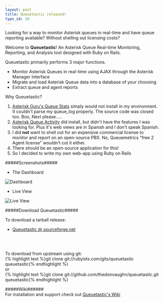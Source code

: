 ```yaml
--- 
layout: post
title: Queuetastic released!
typo_id: 18
---
```

 Looking for a way to monitor Asterisk queues in real-time and have queue reporting available? 
 Without shelling out licensing costs?

Welcome to <b>Queuetastic</b>! 
An Asterisk Queue Real-time Monitoring, Reporting, and Analysis tool designed with Ruby on Rails.

Queuetastic primarily performs 3 major functions.
 * Monitor Asterisk Queues in real-time using AJAX through the Asterisk Manager Interface
 * Migrate and load Asterisk Queue data into a database of your choosing
 * Extract queue and agent reports

Why Queuetastic?
 1. <a href="http://www.asteriskguru.com/tools/queue_stats.php">Asterisk Guru's Queue Stats</a> simply would not install in my environment.  It couldn't parse my queue_log properly.  The source code was closed too.  Boo, Next please.....
 2. <a href="http://sourceforge.net/projects/astacd-activity/"> Asterisk Queue Activity</a> did install, but didn't have the features I was looking for.  Plus it's web views are in Spanish and I don't speak Spanish.
 3. I did <b>not</b> want to shell out for an expensive commercial license to monitor and report on an open-source PBX.  No, Queuemetrics "free 2 Agent license" wouldn't cut it either.  
 4. There should be an open-source application for this!
 5. So I decided to write my own web-app using Ruby on Rails

#####Screenshots#####

* The Dashboard
<img src="/files/dashboard.png" alt="Dashboard" class="left" size="100" />

* Live View
<img src="/files/live_view.png" alt="Live View" class="left" size="100" />

#####Download Queuetastic#####

To download a tarball release:
* <a href="http://sourceforge.net/projects/queuetastic/"> Queuetastic @ sourceforge.net</a>
<br />
<br />

To download from upstream using git:
<br />
{% highlight text %}git clone git://rubyists.com/gits/queuetastic queuetastic{% endhighlight %}
<br />
or
<br />
{% highlight text %}git clone git://github.com/thedonvaughn/queuetastic.git queuetastic{% endhighlight %}
<br />

#####Wiki######
<br/>
For installation and support check out <a href="http://trac.rubyists.com/trac.fcgi/queuetastic/wiki/queuetastic/">Queuetastic's Wiki</a>
